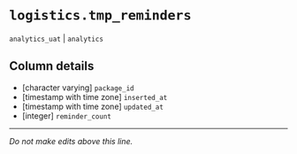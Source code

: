 # `logistics.tmp_reminders`
`analytics_uat` | `analytics`

## Column details
* [character varying] `package_id`
* [timestamp with time zone] `inserted_at`
* [timestamp with time zone] `updated_at`
* [integer]   `reminder_count`

-------------------------------------------------------------------------------
*Do not make edits above this line.*
